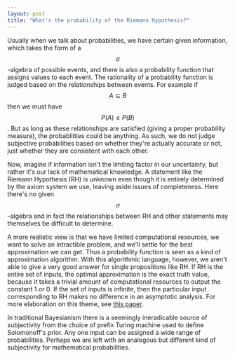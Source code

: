 ```yaml
---
layout: post
title: "What's the probability of the Riemann Hypothesis?"
---
```


Usually when we talk about probabilities, we have certain given information,
which takes the form of a $$\sigma$$-algebra of possible events, and there is
also a probability function that assigns values to each event.
The rationality of a probability function is judged based on the relationships
between events.
For example if $$A \subseteq B$$ then we must have $$P(A) \leq P(B)$$.
But as long as these relationships are satisfied (giving a proper probability
measure), the probabilities could be anything.
As such, we do not judge subjective probabilities based on whether they're
actually accurate or not, just whether they are consistent with each other.

Now, imagine if information isn't the limiting factor in our uncertainty,
but rather it's our lack of mathematical knowledge.
A statement like the Riemann Hypothesis (RH) is unknown even though it is
entirely determined by the axiom system we use, leaving aside issues of
completeness.
Here there's no given $$\sigma$$-algebra and in fact the relationships
between RH and other statements may themselves be difficult to determine.

A more realistic view is that we have limited computational resources, we want
to solve an intractible problem, and we'll settle for the best approximation we
can get.
Thus a probability function is seen as a kind of approximation algorithm.
With this algorithmic language, however, we aren't able to give a very good
answer for single propositions like RH.
If RH is the entire set of inputs, the optimal approximation is the exact
truth value, because it takes a trivial amount of computational resources to
output the constant 1 or 0.
If the set of inputs is infinite, then the particular input corresponding to
RH makes no difference in an asymptotic analysis.
For more elaboration on this theme, see [this
paper](https://arxiv.org/pdf/1708.09032.pdf).

In traditional Bayesianism there is a seemingly ineradicable source of
subjectivity from the choice of prefix Turing machine used to define
Solomonoff's prior.
Any one input can be assigned a wide range of probabilities.
Perhaps we are left with an analogous but different kind of subjectivity for
mathematical probabilities.


